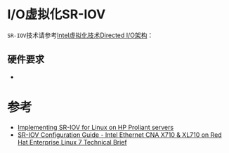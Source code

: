 # I/O虚拟化SR-IOV

`SR-IOV`技术请参考[Intel虚拟化技术Directed I/O架构](virtual/intel/vt-d/intel_vt_direct_io)：

## 硬件要求

* 

# 参考

* [Implementing SR-IOV for Linux on HP Proliant servers](https://h20195.www2.hpe.com/v2/getpdf.aspx/4AA5-7050ENW.pdf?ver=1.0)
* [SR-IOV Configuration Guide - Intel Ethernet CNA X710 & XL710 on Red Hat Enterprise Linux 7 Technical Brief](https://www.intel.com/content/dam/www/public/us/en/documents/technology-briefs/xl710-sr-iov-config-guide-gbe-linux-brief.pdf)